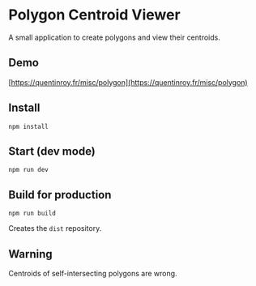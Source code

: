 # Polygon Centroid Viewer

A small application to create polygons and view their centroids.

## Demo

[https://quentinroy.fr/misc/polygon](https://quentinroy.fr/misc/polygon)

## Install

```
npm install
```

## Start (dev mode)

```
npm run dev
```

## Build for production

```
npm run build
```

Creates the `dist` repository.

## Warning

Centroids of self-intersecting polygons are wrong.

